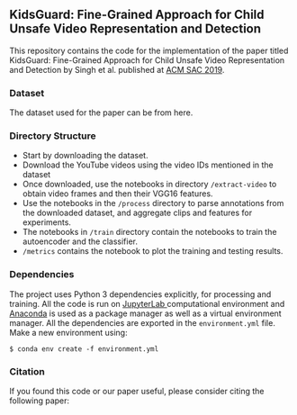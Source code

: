 ## KidsGuard: Fine-Grained Approach for Child Unsafe Video Representation and Detection

This repository contains the code for the implementation of the paper titled KidsGuard: Fine-Grained Approach for Child Unsafe Video Representation and Detection by Singh et al. published at [ACM SAC 2019](https://www.sigapp.org/sac/sac2019/).

### Dataset
The  dataset used for the paper can be from here.

### Directory Structure
+ Start by downloading the dataset.
+ Download the YouTube videos using the video IDs mentioned in the dataset
+ Once downloaded, use the notebooks in directory `/extract-video` to obtain video frames and then their VGG16 features.
+ Use the notebooks in the `/process` directory to parse annotations from the downloaded dataset, and aggregate clips and features for experiments.
+ The notebooks in `/train` directory contain the notebooks to train the autoencoder and the classifier.
+ `/metrics` contains the notebook to plot the training and testing results.

### Dependencies
The project uses Python 3 dependencies explicitly, for processing and training. All the code is run on [JupyterLab ](https://github.com/jupyterlab/jupyterlab) computational environment and [Anaconda](https://anaconda.org/)  is used as a package manager as well as a virtual environment manager. 
All the dependencies are exported in the `environment.yml` file. Make a new environment using:
```
$ conda env create -f environment.yml
```

### Citation
If you found this code or our paper useful, please consider citing the following paper:
```
```
